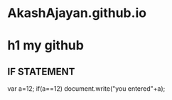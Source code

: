# AkashAjayan.github.io
# h1 my github

## IF STATEMENT
<body>

var a=12;
if(a==12)
document.write("you entered"+a);

</body>
</html>
  
